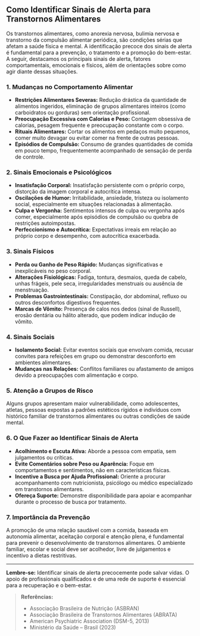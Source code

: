 
## Como Identificar Sinais de Alerta para Transtornos Alimentares

Os transtornos alimentares, como anorexia nervosa, bulimia nervosa e transtorno da compulsão alimentar periódica, são condições sérias que afetam a saúde física e mental. A identificação precoce dos sinais de alerta é fundamental para a prevenção, o tratamento e a promoção do bem-estar. A seguir, destacamos os principais sinais de alerta, fatores comportamentais, emocionais e físicos, além de orientações sobre como agir diante dessas situações.

### 1. Mudanças no Comportamento Alimentar

- **Restrições Alimentares Severas:** Redução drástica da quantidade de alimentos ingeridos, eliminação de grupos alimentares inteiros (como carboidratos ou gorduras) sem orientação profissional.
- **Preocupação Excessiva com Calorias e Peso:** Contagem obsessiva de calorias, pesagem frequente e preocupação constante com o corpo.
- **Rituais Alimentares:** Cortar os alimentos em pedaços muito pequenos, comer muito devagar ou evitar comer na frente de outras pessoas.
- **Episódios de Compulsão:** Consumo de grandes quantidades de comida em pouco tempo, frequentemente acompanhado de sensação de perda de controle.

### 2. Sinais Emocionais e Psicológicos

- **Insatisfação Corporal:** Insatisfação persistente com o próprio corpo, distorção da imagem corporal e autocrítica intensa.
- **Oscilações de Humor:** Irritabilidade, ansiedade, tristeza ou isolamento social, especialmente em situações relacionadas à alimentação.
- **Culpa e Vergonha:** Sentimentos intensos de culpa ou vergonha após comer, especialmente após episódios de compulsão ou quebra de restrições autoimpostas.
- **Perfeccionismo e Autocrítica:** Expectativas irreais em relação ao próprio corpo e desempenho, com autocrítica exacerbada.

### 3. Sinais Físicos

- **Perda ou Ganho de Peso Rápido:** Mudanças significativas e inexplicáveis no peso corporal.
- **Alterações Fisiológicas:** Fadiga, tontura, desmaios, queda de cabelo, unhas frágeis, pele seca, irregularidades menstruais ou ausência de menstruação.
- **Problemas Gastrointestinais:** Constipação, dor abdominal, refluxo ou outros desconfortos digestivos frequentes.
- **Marcas de Vômito:** Presença de calos nos dedos (sinal de Russell), erosão dentária ou hálito alterado, que podem indicar indução de vômito.

### 4. Sinais Sociais

- **Isolamento Social:** Evitar eventos sociais que envolvam comida, recusar convites para refeições em grupo ou demonstrar desconforto em ambientes alimentares.
- **Mudanças nas Relações:** Conflitos familiares ou afastamento de amigos devido a preocupações com alimentação e corpo.

### 5. Atenção a Grupos de Risco

Alguns grupos apresentam maior vulnerabilidade, como adolescentes, atletas, pessoas expostas a padrões estéticos rígidos e indivíduos com histórico familiar de transtornos alimentares ou outras condições de saúde mental.

### 6. O Que Fazer ao Identificar Sinais de Alerta

- **Acolhimento e Escuta Ativa:** Aborde a pessoa com empatia, sem julgamentos ou críticas.
- **Evite Comentários sobre Peso ou Aparência:** Foque em comportamentos e sentimentos, não em características físicas.
- **Incentive a Busca por Ajuda Profissional:** Oriente a procurar acompanhamento com nutricionista, psicólogo ou médico especializado em transtornos alimentares.
- **Ofereça Suporte:** Demonstre disponibilidade para apoiar e acompanhar durante o processo de busca por tratamento.

### 7. Importância da Prevenção

A promoção de uma relação saudável com a comida, baseada em autonomia alimentar, aceitação corporal e atenção plena, é fundamental para prevenir o desenvolvimento de transtornos alimentares. O ambiente familiar, escolar e social deve ser acolhedor, livre de julgamentos e incentivo a dietas restritivas.

___

**Lembre-se:** Identificar sinais de alerta precocemente pode salvar vidas. O apoio de profissionais qualificados e de uma rede de suporte é essencial para a recuperação e o bem-estar.

> **Referências:**
> - Associação Brasileira de Nutrição (ASBRAN)
> - Associação Brasileira de Transtornos Alimentares (ABRATA)
> - American Psychiatric Association (DSM-5, 2013)
> - Ministério da Saúde – Brasil (2023)
```
